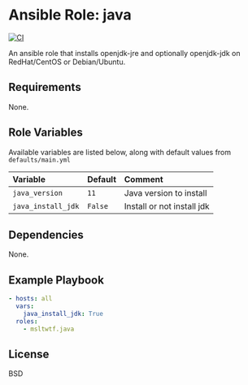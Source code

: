 Ansible Role: java
=========

[![CI](https://gitlab.com/mslt/ansible-role.java/badges/master/pipeline.svg)](https://gitlab.com/mslt/ansible-role.java)

An ansible role that installs openjdk-jre and optionally openjdk-jdk on RedHat/CentOS or Debian/Ubuntu.

Requirements
------------

None.

Role Variables
--------------

Available variables are listed below, along with default values from `defaults/main.yml`

| Variable           | Default | Comment                    |
| :----------------- | :------ | :------------------------- |
| `java_version`     | `11`    | Java version to install    |
| `java_install_jdk` | `False` | Install or not install jdk |

Dependencies
------------

None.

Example Playbook
----------------

```yaml
- hosts: all
  vars:
    java_install_jdk: True
  roles:
    - msltwtf.java
```

License
-------

BSD
